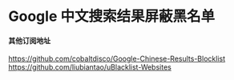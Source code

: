 # Google 中文搜索结果屏蔽黑名单

#### 其他订阅地址

https://github.com/cobaltdisco/Google-Chinese-Results-Blocklist
https://github.com/liubiantao/uBlacklist-Websites
